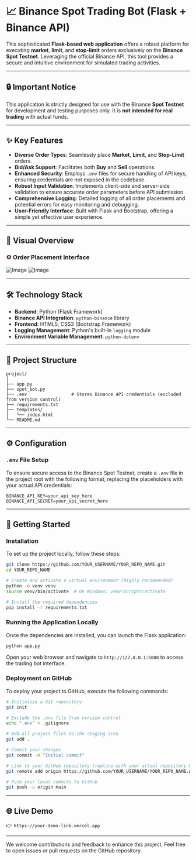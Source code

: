 # 📈 Binance Spot Trading Bot (Flask + Binance API)

This sophisticated **Flask-based web application** offers a robust platform for executing **market**, **limit**, and **stop-limit** orders exclusively on the **Binance Spot Testnet**. Leveraging the official Binance API, this tool provides a secure and intuitive environment for simulated trading activities.

-----

## 🔒 Important Notice

This application is strictly designed for use with the Binance **Spot Testnet** for development and testing purposes only. It is **not intended for real trading** with actual funds.

-----

## ✨ Key Features

  * **Diverse Order Types**: Seamlessly place **Market**, **Limit**, and **Stop-Limit** orders.
  * **Bid/Ask Support**: Facilitates both **Buy** and **Sell** operations.
  * **Enhanced Security**: Employs `.env` files for secure handling of API keys, ensuring credentials are not exposed in the codebase.
  * **Robust Input Validation**: Implements client-side and server-side validation to ensure accurate order parameters before API submission.
  * **Comprehensive Logging**: Detailed logging of all order placements and potential errors for easy monitoring and debugging.
  * **User-Friendly Interface**: Built with Flask and Bootstrap, offering a simple yet effective user experience.

-----

## 📸 Visual Overview

### ⚙️ Order Placement Interface
![Image](https://github.com/user-attachments/assets/84cba38a-4e36-4873-8375-f59aedfe6418)
![Image](https://github.com/user-attachments/assets/7c00e436-b170-4f0f-8c92-34531b62318d)

-----

## 🛠️ Technology Stack

  * **Backend**: Python (Flask Framework)
  * **Binance API Integration**: `python-binance` library
  * **Frontend**: HTML5, CSS3 (Bootstrap Framework)
  * **Logging Management**: Python's built-in `logging` module
  * **Environment Variable Management**: `python-dotenv`

-----

## 📂 Project Structure

```
project/
│
├── app.py
├── spot_bot.py
├── .env                 # Stores Binance API credentials (excluded from version control)
├── requirements.txt
├── templates/
│   └── index.html
└── README.md
```

-----

## ⚙️ Configuration

### `.env` File Setup

To ensure secure access to the Binance Spot Testnet, create a `.env` file in the project root with the following format, replacing the placeholders with your actual API credentials:

```env
BINANCE_API_KEY=your_api_key_here
BINANCE_API_SECRET=your_api_secret_here
```

-----

## 🚀 Getting Started

### Installation

To set up the project locally, follow these steps:

```bash
git clone https://github.com/YOUR_USERNAME/YOUR_REPO_NAME.git
cd YOUR_REPO_NAME

# Create and activate a virtual environment (highly recommended)
python -m venv venv
source venv/bin/activate  # On Windows: venv\Scripts\activate

# Install the required dependencies
pip install -r requirements.txt
```

### Running the Application Locally

Once the dependencies are installed, you can launch the Flask application:

```bash
python app.py
```

Open your web browser and navigate to `http://127.0.0.1:5000` to access the trading bot interface.

### Deployment on GitHub

To deploy your project to GitHub, execute the following commands:

```bash
# Initialize a Git repository
git init

# Exclude the .env file from version control
echo ".env" > .gitignore

# Add all project files to the staging area
git add .

# Commit your changes
git commit -m "Initial commit"

# Link to your GitHub repository (replace with your actual repository URL)
git remote add origin https://github.com/YOUR_USERNAME/YOUR_REPO_NAME.git

# Push your local commits to GitHub
git push -u origin main
```

-----

## 🌐 Live Demo 

👉 `https://your-demo-link.vercel.app`

-----

We welcome contributions and feedback to enhance this project. Feel free to open issues or pull requests on the GitHub repository.
